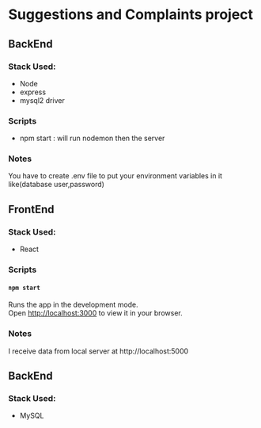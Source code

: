 # Suggestions and Complaints project

## BackEnd 
### Stack Used:
* Node
* express
* mysql2 driver
### Scripts
* npm start : will run nodemon then the server
### Notes
You have to create .env file to put your environment variables in it like(database user,password)


## FrontEnd
### Stack Used:
* React

### Scripts
#### `npm start`
Runs the app in the development mode.\
Open [http://localhost:3000](http://localhost:3000) to view it in your browser.

### Notes
I receive data from local server at http://localhost:5000


## BackEnd 
### Stack Used:
* MySQL
